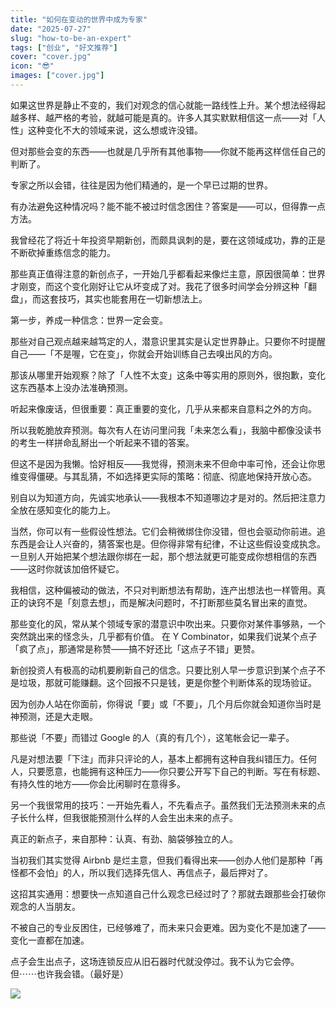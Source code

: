 ```yaml
---
title: "如何在变动的世界中成为专家"
date: "2025-07-27"
slug: "how-to-be-an-expert"
tags: ["创业", "好文推荐"]
cover: "cover.jpg"
icon: "😎"
images: ["cover.jpg"]
---
```

如果这世界是静止不变的，我们对观念的信心就能一路线性上升。某个想法经得起越多样、越严格的考验，就越可能是真的。许多人其实默默相信这一点——对「人性」这种变化不大的领域来说，这么想或许没错。



但对那些会变的东西——也就是几乎所有其他事物——你就不能再这样信任自己的判断了。



专家之所以会错，往往是因为他们精通的，是一个早已过期的世界。



有办法避免这种情况吗？能不能不被过时信念困住？答案是——可以，但得靠一点方法。



我曾经花了将近十年投资早期新创，而颇具讽刺的是，要在这领域成功，靠的正是不断砍掉重练信念的能力。



那些真正值得注意的新创点子，一开始几乎都看起来像烂主意，原因很简单：世界才刚变，而这个变化刚好让它从坏变成了对。我花了很多时间学会分辨这种「翻盘」，而这套技巧，其实也能套用在一切新想法上。



第一步，养成一种信念：世界一定会变。



那些对自己观点越来越笃定的人，潜意识里其实是认定世界静止。只要你不时提醒自己——「不是喔，它在变」，你就会开始训练自己去嗅出风的方向。



那该从哪里开始观察？除了「人性不太变」这条中等实用的原则外，很抱歉，变化这东西基本上没办法准确预测。



听起来像废话，但很重要：真正重要的变化，几乎从来都来自意料之外的方向。



所以我乾脆放弃预测。每次有人在访问里问我「未来怎么看」，我脑中都像没读书的考生一样拼命乱掰出一个听起来不错的答案。



但这不是因为我懒。恰好相反——我觉得，预测未来不但命中率可怜，还会让你思维变得僵硬。与其乱猜，不如选择更实际的策略：彻底、彻底地保持开放心态。



别自以为知道方向，先诚实地承认——我根本不知道哪边才是对的。然后把注意力全放在感知变化的能力上。



当然，你可以有一些假设性想法。它们会稍微绑住你没错，但也会驱动你前进。追东西是会让人兴奋的，猜答案也是。但你得非常有纪律，不让这些假设变成执念。
一旦别人开始把某个想法跟你绑在一起，那个想法就更可能变成你想相信的东西——这时你就该加倍怀疑它。



我相信，这种偏被动的做法，不只对判断想法有帮助，连产出想法也一样管用。真正的诀窍不是「刻意去想」，而是解决问题时，不打断那些莫名冒出来的直觉。



那些变化的风，常从某个领域专家的潜意识中吹出来。只要你对某件事够熟，一个突然跳出来的怪念头，几乎都有价值。
在 Y Combinator，如果我们说某个点子「疯了点」，那通常是称赞——搞不好还比「这点子不错」更赞。



新创投资人有极高的动机要刷新自己的信念。只要比别人早一步意识到某个点子不是垃圾，那就可能赚翻。这个回报不只是钱，更是你整个判断体系的现场验证。



因为创办人站在你面前，你得说「要」或「不要」，几个月后你就会知道你当时是神预测，还是大走眼。



那些说「不要」而错过 Google 的人（真的有几个），这笔帐会记一辈子。



凡是对想法要「下注」而非只评论的人，基本上都拥有这种自我纠错压力。任何人，只要愿意，也能拥有这种压力——你只要公开写下自己的判断。写在有标题、有持久性的地方——你会比闲聊时在意得多。



另一个我很常用的技巧：一开始先看人，不先看点子。虽然我们无法预测未来的点子长什么样，但我很能预测什么样的人会生出未来的点子。



真正的新点子，来自那种：认真、有劲、脑袋够独立的人。



当初我们其实觉得 Airbnb 是烂主意，但我们看得出来——创办人他们是那种「再怪都不会怕」的人，所以我们选择先信人、再信点子，最后押对了。



这招其实通用：想要快一点知道自己什么观念已经过时了？那就去跟那些会打破你观念的人当朋友。



不被自己的专业反困住，已经够难了，而未来只会更难。因为变化不是加速了——变化一直都在加速。



点子会生出点子，这场连锁反应从旧石器时代就没停过。我不认为它会停。
但⋯⋯也许我会错。（最好是）




![](https://prod-files-secure.s3.us-west-2.amazonaws.com/112d0858-5090-4d34-a606-b75eb8d65fd2/46476355-9cf3-4e99-9b7a-3531bc426380/1000202064.png?X-Amz-Algorithm=AWS4-HMAC-SHA256&X-Amz-Content-Sha256=UNSIGNED-PAYLOAD&X-Amz-Credential=ASIAZI2LB466YEXH7MHH%2F20250806%2Fus-west-2%2Fs3%2Faws4_request&X-Amz-Date=20250806T114731Z&X-Amz-Expires=3600&X-Amz-Security-Token=IQoJb3JpZ2luX2VjEDsaCXVzLXdlc3QtMiJGMEQCID5X67d8pS2SW4AumOK%2ByQNmYfJhMfmrxvSLG8E%2F0qbUAiAs3xls7kmkerLhuLnrSPmpck4Z%2FQquqFz5%2B4ntYKO28Sr%2FAwh0EAAaDDYzNzQyMzE4MzgwNSIMMrxcthred%2BwrAXraKtwDMxR7egBSGWcnYNlWsDjyqriP9JY%2F%2B3fFAbrHUUMyMzkpuKSS3OEImJlBbdRGrbFyo6Rbfx1DUaQH%2BPWEd5l5VoNpP0Kr%2B9QEG%2B6%2B%2Bp7Qe%2FrrJpyORGLTheb%2Fh9pQoeWjscOH6lSK4ypRgyoWDRjS39t1EJf%2BjoUBtGoAQIvavrmmw%2F3CUVkXi2BO1wgBfR92fgFm0JAJfHWai8W0IE0V5NxgrhCHDit4FQlEMsyrxbC3BOr4VpMGMva1wyltB0EYM4ZvOgm5j7Y3lVxGgkEH8FfRdt5Z%2BsnKTHiUzsFqxiibdudNfRz%2BN1DXzdN9kOP4WMk1qmzHOWnK1%2FJ2hQA2ReNjwVLIBIvbDisOKxjLfkjQhdF6xqfpLskI2Xg7jnJB7DMGT7jrxvFpC2%2FFVN2D3mAeGaNc6KMOBY2r05Xsw%2B57qHcTQz3QjJUEGRsCcuaJPLVkFe3E%2FWsOtexshQuZFWeoN6PcxB9D8UiK84Qt097BNfJmRiYQ6qwnN7RFXg7QSed5EPvQEfInsYDCQwA%2BX6QiV3tnk9BehpyRuJlcm4QbY%2BWK7KTUAtO%2FPIPEqr1baEFiDGSqfAbbdh96KUw2lTUEowyJouv%2BeRARmAIbSevP2brylMY8ucykVL4wqOzMxAY6pgHPOYYh1p7AtRkJolDe7sv8IQd22SlVvuScYac9%2Foc1DzVRD79naOjqmbTdI9TKwqsyk0g%2FR4DjantrPdqBjUm2RiRNgIT3ZfvPZqiKWAp36iuBqHwym6ybztOv8wD%2BZm79z8qy9aEgZNkLcmvyBUrMmPsxErywWIZBh0sdfseCpgLVwj8qpO3YMQA0fXw3zcxI1coyL3GXUWBjOHiYzWjxCOhoziA3&X-Amz-Signature=d1a91696a313f1346b164fc06e93e4c74c1ab107a8cde25d74b7ba03d2d3f59a&X-Amz-SignedHeaders=host&x-amz-checksum-mode=ENABLED&x-id=GetObject)

